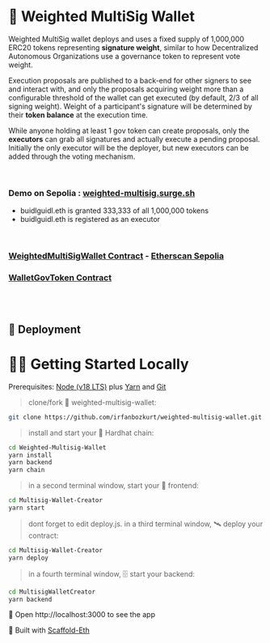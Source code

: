 # 🔶 Weighted MultiSig Wallet

Weighted MultiSig wallet deploys and uses a fixed supply of 1,000,000 ERC20 tokens representing **signature weight**, similar to how Decentralized Autonomous Organizations use a governance token to represent vote weight.

Execution proposals are published to a back-end for other signers to see and interact with, and only the proposals acquiring weight more than a configurable threshold of the wallet can get executed (by default, 2/3 of all signing weight). Weight of a participant's signature will be determined by their **token balance** at the execution time.

While anyone holding at least 1 gov token can create proposals, only the **executors** can grab all signatures and actually execute a pending proposal. Initially the only executor will be the deployer, but new executors can be added through the voting mechanism.

<br>

### Demo on Sepolia : [weighted-multisig.surge.sh](https://weighted-multisig.surge.sh)

- buidlguidl.eth is granted 333,333 of all 1,000,000 tokens
- buidlguidl.eth is registered as an executor

<br>

### [WeightedMultiSigWallet Contract](./packages/hardhat/contracts/WeightedMultiSigWallet.sol) - [Etherscan Sepolia](https://sepolia.etherscan.io/address/0x76D4E44335D50C4e74BB681708a62FE5862671E8)

### [WalletGovToken Contract](./packages/hardhat/contracts/WalletGovToken.sol)

<br>
<br>

## 📡 Deployment

# 🏄‍♂️ Getting Started Locally

Prerequisites: [Node (v18 LTS)](https://nodejs.org/en/download/) plus [Yarn](https://classic.yarnpkg.com/en/docs/install/) and [Git](https://git-scm.com/downloads)

> clone/fork 👛 weighted-multisig-wallet:

```bash
git clone https://github.com/irfanbozkurt/weighted-multisig-wallet.git
```

> install and start your 👷‍ Hardhat chain:

```bash
cd Weighted-Multisig-Wallet
yarn install
yarn backend
yarn chain
```

> in a second terminal window, start your 📱 frontend:

```bash
cd Multisig-Wallet-Creator
yarn start
```

> dont forget to edit deploy.js. in a third terminal window, 🛰 deploy your contract:

```bash
cd Multisig-Wallet-Creator
yarn deploy
```

> in a fourth terminal window, 🗄 start your backend:

```bash
cd MultisigWalletCreator
yarn backend
```

📱 Open http://localhost:3000 to see the app

🚀 Built with [Scaffold-Eth](https://github.com/scaffold-eth/scaffold-eth)
